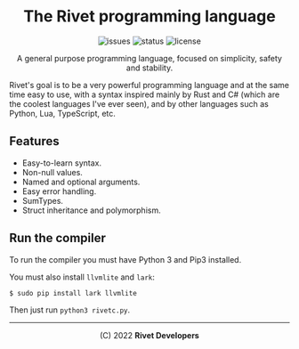 <div align="center">
<!--
<img src="docs/assets/logo.png" alt="Rivet logo" width="200" height="200"/>
-->

# The Rivet programming language

![issues](https://img.shields.io/github/issues/rivet-lang/rivet?style=flat-square)
![status](https://img.shields.io/badge/status-alpha-blue?style=flat-square)
![license](https://img.shields.io/github/license/rivet-lang/rivet?style=flat-square)

<!--
[Docs](docs/docs.md) •
[Changelog](CHANGELOG.md)
-->

A general purpose programming language, focused on simplicity, safety and stability.

</div>

Rivet's goal is to be a very powerful programming language and at the same time easy
to use, with a syntax inspired mainly by Rust and C# (which are the coolest languages
I've ever seen), and by other languages such as Python, Lua, TypeScript, etc.

## Features

* Easy-to-learn syntax.
* Non-null values.
* Named and optional arguments.
* Easy error handling.
* SumTypes.
* Struct inheritance and polymorphism.

## Run the compiler

To run the compiler you must have Python 3 and Pip3 installed.

You must also install `llvmlite` and `lark`:

```bash
$ sudo pip install lark llvmlite
```

Then just run `python3 rivetc.py`.

* * *

<div align="center">

(C) 2022 **Rivet Developers**

</div>
